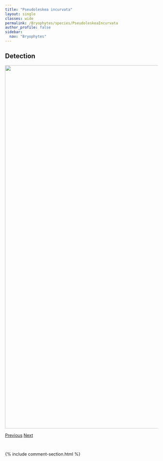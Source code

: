 ```yaml
---
title: "Pseudoleskea incurvata"
layout: single
classes: wide
permalink: /Bryophytes/species/PseudoleskeaIncurvata
author_profile: false
sidebar:
  nav: "Bryophytes"
---
```


<h2>Detection</h2>

<a href="https://drive.google.com/uc?export=view&id=15nk7rtkVt_AsoEEMuRCtH__1ll7xUSxi">
<img src="https://drive.google.com/uc?export=view&id=15nk7rtkVt_AsoEEMuRCtH__1ll7xUSxi" height = "1200" width = "800">
</a>


<a href="/DevelopmentWebsite/Bryophytes/species/PseudocampyliumRadicale" class="pagination--pager" title="Pseudocampylium radicale">Previous</a> <a href="/DevelopmentWebsite/Bryophytes/species/PseudoleskeaPatens" class="pagination--pager" title="Pseudoleskea patens">Next</a>

<p>&nbsp;</p>

{% include comment-section.html %}
